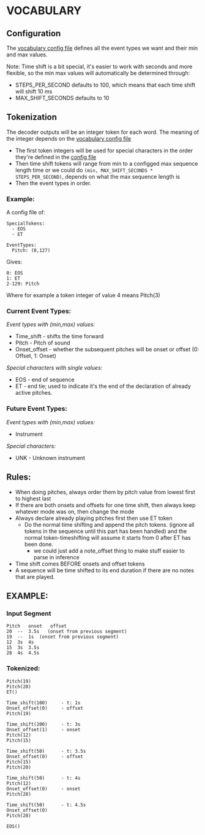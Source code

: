 
# VOCABULARY

## Configuration
The [vocabulary config file](/Transformer/configs/vocab_config.yaml) defines all the event types we want and their min and max values.

Note: Time shift is a bit special, it's easier to work with seconds and more flexible, so the min max values will automatically be determined through:
- STEPS_PER_SECOND defaults to 100, which means that each time shift will shift 10 ms
- MAX_SHIFT_SECONDS defaults to 10 


## Tokenization 

The decoder outputs will be an integer token for each word. The meaning of the integer depends on the [vocabulary config file](/Transformer/configs/vocab_config.yaml)

- The first token integers will be used for special characters in the order they're defined in the [config file](/Transformer/configs/vocab_config.yaml) 
- Then time shift tokens will range from min to a configged max sequence length time or we could do `(min, MAX_SHIFT_SECONDS * STEPS_PER_SECOND)`, depends on what the max sequence length is
- Then the event types in order. 

### Example:
A config file of:
```
SpecialTokens: 
  - EOS
  - ET

EventTypes: 
  Pitch: (0,127)

```
Gives:

```
0: EOS
1: ET
2-129: Pitch
```
Where for example a token integer of value 4 means Pitch(3)

### Current Event Types:
_Event types with (min,max) values:_
- Time_shift  - shifts the time forward
- Pitch - Pitch of sound
- Onset_offset - whether the subsequent pitches will be onset or offset (0: Offset, 1: Onset)

_Special characters with single values:_
- EOS - end of sequence
- ET - end tie; used to indicate it's the end of the declaration of already active pitches.


### Future Event Types:
_Event types with (min,max) values:_
- Instrument

_Special characters:_
- UNK - Unknown instrument 


## Rules:
- When doing pitches, always order them by pitch value from lowest first to highest last
- If there are both onsets and offsets for one time shift, then always keep whatever mode was on, then change the mode
- Always declare already playing pitches first then use ET token
    - Do the normal time shifting and append the pitch tokens. (ignore all tokens in the sequence until this part has been handled) and the normal token-timeshifting will assume it starts from 0 after ET has been done.
        - we could just add a note_offset thing to make stuff easier to parse in inference
- Time shift comes BEFORE onsets and offset tokens
- A sequence will be time shifted to its end duration if there are no notes that are played.



## EXAMPLE:

### Input Segment
```
Pitch	onset	offset
20	--	3.5s   (onset from previous segment)
19	--	1s	(onset from previous segment)	
12	3s	4s
15	3s	3.5s
28	4s	4.5s
```

###  Tokenized:
```
Pitch(19)
Pitch(20)
ET()

Time_shift(100) 	- t: 1s
Onset_offset(0)		- offset 
Pitch(19)

Time_shift(200)		- t: 3s
Onset_offset(1)		- onset
Pitch(12)
Pitch(15)

Time_shift(50)		- t: 3.5s
Onset_offset(0)		- offset
Pitch(15)
Pitch(20)

Time_shift(50)		- t: 4s
Pitch(12)
Onset_offset(0)		- onset
Pitch(28)

Time_shift(50)		- t: 4.5s
Onset_offset(0)
Pitch(28)

EOS()
```

